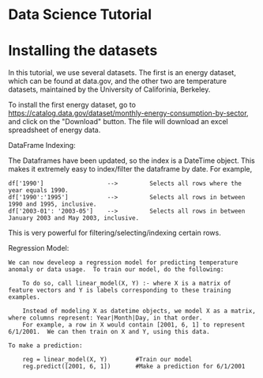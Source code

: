  # Data Science Tutorial

# Installing the datasets
In this tutorial, we use several datasets.  The first is an energy dataset, which can be found at data.gov, and the other two are temperature datasets, maintained by the University of Califorinia, Berkeley.


To install the first energy dataset, go to https://catalog.data.gov/dataset/monthly-energy-consumption-by-sector, and click on the "Download" button.  The file will download an excel spreadsheet of energy data.




DataFrame Indexing:

The Dataframes have been updated, so the index is a DateTime object.  This makes it extremely easy to index/filter the dataframe by date.  For example,
	
	df['1990'] 					--> 		Selects all rows where the year equals 1990.
	df['1990':'1995'] 			--> 		Selects all rows in between 1990 and 1995, inclusive.
	df['2003-01': '2003-05'] 	--> 		Selects all rows in between January 2003 and May 2003, inclusive.

This is very powerful for filtering/selecting/indexing certain rows.


Regression Model:

	We can now develeop a regression model for predicting temperature anomaly or data usage.  To train our model, do the following:

		To do so, call linear_model(X, Y) :- where X is a matrix of feature vectors and Y is labels corresponding to these training examples.

		Instead of modeling X as datetime objects, we model X as a matrix, where columns represent: Year|Month|Day, in that order.
		For example, a row in X would contain [2001, 6, 1] to represent 6/1/2001.  We can then train on X and Y, using this data.

	To make a prediction:

		reg = linear_model(X, Y) 		#Train our model
		reg.predict([2001, 6, 1])		#Make a prediction for 6/1/2001


